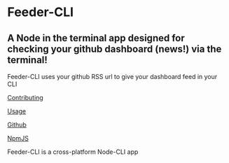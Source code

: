# Feeder-CLI


## A Node in the terminal app designed for checking your github dashboard (news!) via the terminal!

Feeder-CLI uses your github RSS url to give your dashboard feed in your CLI


[Contributing](/contributing)

[Usage](/usage)

[Github](https://github.com/ravinder-Olivier/Feeder-CLI)

[NpmJS](https://www.npmjs.com/package/feeder-cli)

Feeder-CLI is a cross-platform Node-CLI app
